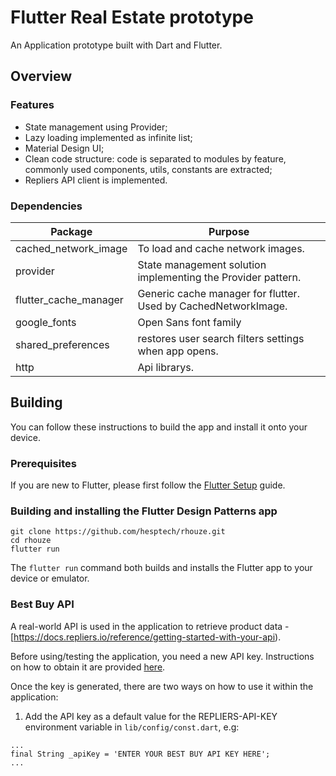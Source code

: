 # Flutter Real Estate prototype

An Application prototype built with Dart and Flutter.

## Overview

### Features

- State management using Provider;
- Lazy loading implemented as infinite list;
- Material Design UI;
- Clean code structure: code is separated to modules by feature, commonly used components, utils, constants are extracted;
- Repliers API client is implemented.

### Dependencies

| Package               | Purpose                                                                                                                    |
| --------------------- | -------------------------------------------------------------------------------------------------------------------------- |
| cached_network_image  | To load and cache network images.                                                                                          |
| provider              | State management solution implementing the Provider pattern.                                                               |
| flutter_cache_manager | Generic cache manager for flutter. Used by CachedNetworkImage.                                                             |
| google_fonts          | Open Sans font family                                                                                                      |
| shared_preferences    | restores user search filters settings when app opens.                                                                      |
| http                  | Api librarys.                                                                                                              |


## Building

You can follow these instructions to build the app and install it onto your device.

### Prerequisites

If you are new to Flutter, please first follow the [Flutter Setup](https://flutter.dev/setup/) guide.

### Building and installing the Flutter Design Patterns app

```
git clone https://github.com/hesptech/rhouze.git
cd rhouze
flutter run
```

The `flutter run` command both builds and installs the Flutter app to your device or emulator.

### Best Buy API

A real-world API is used in the application to retrieve product data - [https://docs.repliers.io/reference/getting-started-with-your-api).

Before using/testing the application, you need a new API key. Instructions on how to obtain it are provided [here](https://www.repliers.com/request-access).

Once the key is generated, there are two ways on how to use it within the application:

1. Add the API key as a default value for the REPLIERS-API-KEY environment variable in `lib/config/const.dart`, e.g:

```
...
final String _apiKey = 'ENTER YOUR BEST BUY API KEY HERE';
...
```
